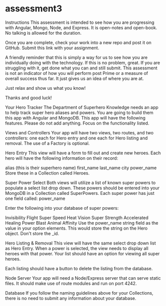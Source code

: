 # assessment3

Instructions
This assessment is intended to see how you are progressing with Angular, Mongo, Node, and Express. It is open-notes and open-book. No talking is allowed for the duration.

Once you are complete, check your work into a new repo and post it on GitHub. Submit this link with your assignment.

A friendly reminder that this is simply a way for us to see how you are individually doing with the technology. If this is no problem, great. If you are struggling with it, get done what you can and still submit. This assessment is not an indicator of how you will perform post Prime or a measure of overall success thus far. It just gives us an idea of where you are at.

Just relax and show us what you know!

Thanks and good luck!

Your Hero Tracker
The Department of Superhero Knowledge needs an app to help track super hero aliases and powers. You are going to build them this app with Angular and MongoDB. This app will have the following features. Please do not add anything. Focus on the functionality listed.

Views and Controllers
Your app will have two views, two routes, and two controllers: one each for Hero entry and one each for Hero listing and removal. The use of a Factory is optional.

Hero Entry
This view will have a form to fill out and create new heroes. Each hero will have the following information on their record:

alias (this is their superhero name)
first_name
last_name
city
power_name
Store these in a Collection called Heroes.

Super Power Select
Both views will utilize a list of known super powers to populate a select list drop down. These powers should be entered into your MongoDB in a Collection called SuperPowers. Each super power has just one field called: power_name

Enter the following into your database of super powers:

Invisibility
Flight
Super Speed
Heat Vision
Super Strength
Accelerated Healing
Power Blast
Animal Affinity
Use the power_name string field as the value in your option elements. This would store the string on the Hero object. Don't store the _id.

Hero Listing & Removal
This view will have the same select drop down list as Hero Entry. When a power is selected, the view needs to display all heroes with that power. Your list should have an option for viewing all super heroes.

Each listing should have a button to delete the listing from the database.

Node Server
Your app will need a Node/Express server that can serve static files. It should make use of route modules and run on port 4242.

Database
If you follow the naming guidelines above for your Collections, there is no need to submit any information about your database.
